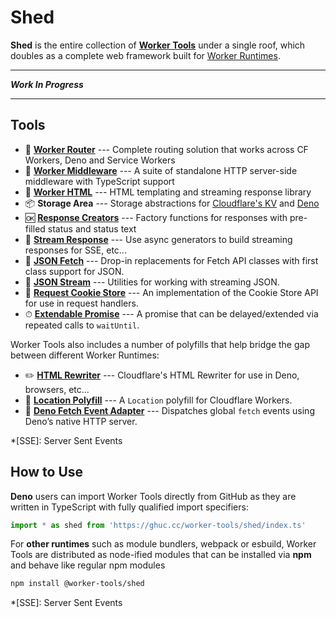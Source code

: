 # Shed
__Shed__ is the entire collection of [__Worker Tools__](https://workers.tools) under a single roof, which doubles as a complete web framework built for [Worker Runtimes](https://workers.js.org).

***

___Work In Progress___

***

## Tools
- 🧭 [__Worker Router__][router] --- Complete routing solution that works across CF Workers, Deno and Service Workers
- 🔋 [__Worker Middleware__][middleware] --- A suite of standalone HTTP server-side middleware with TypeScript support
- 📄 [__Worker HTML__][html] --- HTML templating and streaming response library
- 📦 __Storage Area__ --- Storage abstractions for [Cloudflare's KV][cloudflare-kv-storage] and [Deno][deno-kv-storage]
- 🆗 [__Response Creators__][response-creators] --- Factory functions for responses with pre-filled status and status text
- 🎏 [__Stream Response__][stream-response] --- Use async generators to build streaming responses for SSE, etc...
- 🥏 [__JSON Fetch__][json-fetch] --- Drop-in replacements for Fetch API classes with first class support for JSON.
- 🦑 [__JSON Stream__][json-stream] --- Utilities for working with streaming JSON.
- 🍪 [__Request Cookie Store__][request-cookie-store] --- An implementation of the Cookie Store API for use in request handlers.
- ⏱ [__Extendable Promise__][extendable-promise] --- A promise that can be delayed/extended via repeated calls to `waitUntil`.
<!-- - 🍪 [__Signed Cookie Store__][signed-cookie-store] --- An implementation of the Cookie Store API for use in request handlers. -->
<!-- - 🍪 [__Encrypted Cookie Store__][encrypted-cookie-store] --- An implementation of the Cookie Store API for use in request handlers. -->
<!-- - ⏱ [__Resolvable Promise__][resolvable-promise] --- A promise that is resolvable or rejectable after it was created. -->

Worker Tools also includes a number of polyfills that help bridge the gap between different Worker Runtimes:
- ✏️ [__HTML Rewriter__][html-rewriter] --- Cloudflare's HTML Rewriter for use in Deno, browsers, etc...
- 📍 [__Location Polyfill__][location-polyfill] --- A `Location` polyfill for Cloudflare Workers.
- 🦕 [__Deno Fetch Event Adapter__][deno-fetch-event-adapter] --- Dispatches global `fetch` events using Deno’s native HTTP server.

[router]: https://workers.tools/router
[middleware]: https://workers.tools/middleware
[html]: https://workers.tools/html
[cloudflare-kv-storage]: https://workers.tools/cloudflare-kv-storage
[deno-kv-storage]: https://workers.tools/deno-kv-storage
[response-creators]: https://workers.tools/response-creators
[stream-response]: https://workers.tools/stream-response
[json-fetch]: https://workers.tools/json-fetch
[json-stream]: https://workers.tools/json-stream
[request-cookie-store]: https://workers.tools/request-cookie-store
[extendable-promise]: https://workers.tools/extendable-promise
[html-rewriter]: https://workers.tools/html-rewriter
[location-polyfill]: https://workers.tools/location-polyfill
[deno-fetch-event-adapter]: https://workers.tools/deno-fetch-event-adapter
[signed-cookie-store]: https://workers.tools/signed-cookie-store
[encrypted-cookie-store]: https://workers.tools/encrypted-cookie-store
[resolvable-promise]: https://workers.tools/resolvable-promise

*[SSE]: Server Sent Events


## How to Use
__Deno__ users can import Worker Tools directly from GitHub as they are written in TypeScript with fully qualified import specifiers:

```js
import * as shed from 'https://ghuc.cc/worker-tools/shed/index.ts'
```

For __other runtimes__ such as module bundlers, webpack or esbuild, Worker Tools are distributed as node-ified modules that can be installed via __npm__ and behave like regular npm modules

```sh
npm install @worker-tools/shed
```


*[SSE]: Server Sent Events

